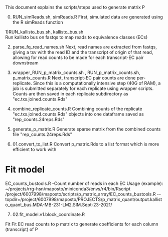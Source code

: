 This document explains the scripts/steps used to generate matrix P

0) RUN_simReads.sh, simReads.R
First, simulated data are generated using the R simReads function

1)RUN_kallisto_bus.sh, kallisto_bus.sh	
Run kallisto bus on fastqs to map reads to equivalence classes (ECs)

2) parse_fq_read_names.sh
Next, read names are extracted from fastqs, giving a tsv with the read ID and the transcript of origin of that read, allowing for read counts to be made for each transcript-EC pair downstream 

3) wrapper_RUN_p_matrix_counts.sh , RUN_p_matrix_counts.sh, p_matrix_counts.R
Next, transcript-EC pair counts are done per-replicate. Since this is a computationally intensive step (40G of RAM), a job is submitted separately for each replicate using wrapper scripts. Counts are then saved in each replicate subdirectory as "ec.txs.joined.counts.Rds"

4) combine_replicate_counts.R 
Combining counts of the replicate "ec.txs.joined.counts.Rds" objects into one dataframe
saved as "rep_counts.24reps.Rds"

5) generate_p_matrix.R 
Generate sparse matrix from the combined counts file "rep_counts.24reps.Rds"

6) 01.convert_to_list.R
Convert p_matrix.Rds to a list format which is more efficient to work with

# Fit model

EC_counts_bustools.R
-Count number of reads in each EC
Usage (example):
~/projects/rrg-hsn/maposto/miniconda3/envs/r4/bin/Rscript /project/6007998/maposto/scripts/p_matrix_array/EC_counts_bustools.R --topdir=/project/6007998/maposto/PROJECTS/p_matrix_quant/output.kallisto_quant_bus.MDA-MB-231-LM2.SIM.Sept-23-2021/

7) 02.fit_model.v1.block_coordinate.R 

Fit 
Fit EC read counts to p matrix to generate coefficients for each column (transcript) of P
